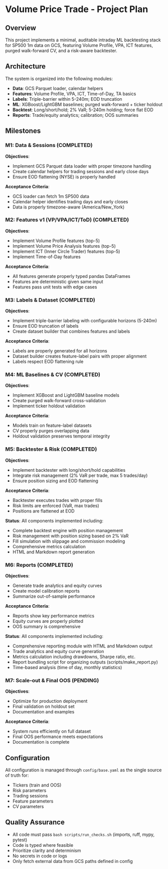 # Volume Price Trade - Project Plan

## Overview
This project implements a minimal, auditable intraday ML backtesting stack for SP500 1m data on GCS, featuring Volume Profile, VPA, ICT features, purged walk-forward CV, and a risk-aware backtester.

## Architecture
The system is organized into the following modules:
- **Data**: GCS Parquet loader, calendar helpers
- **Features**: Volume Profile, VPA, ICT, Time-of-Day, TA basics
- **Labels**: Triple-barrier within 5-240m; EOD truncation
- **ML**: XGBoost/LightGBM baselines; purged walk-forward + ticker holdout
- **Backtest**: Long/short/hold; 2% VaR; 5-240m holding; force flat EOD
- **Reports**: Trade/equity analytics; calibration; OOS summaries

## Milestones

### M1: Data & Sessions (COMPLETED)
**Objectives**:
- Implement GCS Parquet data loader with proper timezone handling
- Create calendar helpers for trading sessions and early close days
- Ensure EOD flattening (NYSE) is properly handled

**Acceptance Criteria**:
- GCS loader can fetch 1m SP500 data
- Calendar helper identifies trading days and early closes
- Data is properly timezone-aware (America/New_York)

### M2: Features v1 (VP/VPA/ICT/ToD) (COMPLETED)
**Objectives**:
- Implement Volume Profile features (top-5)
- Implement Volume Price Analysis features (top-5)
- Implement ICT (Inner Circle Trader) features (top-5)
- Implement Time-of-Day features

**Acceptance Criteria**:
- All features generate properly typed pandas DataFrames
- Features are deterministic given same input
- Features pass unit tests with edge cases

### M3: Labels & Dataset (COMPLETED)
**Objectives**:
- Implement triple-barrier labeling with configurable horizons (5-240m)
- Ensure EOD truncation of labels
- Create dataset builder that combines features and labels

**Acceptance Criteria**:
- Labels are properly generated for all horizons
- Dataset builder creates feature-label pairs with proper alignment
- Labels respect EOD flattening rule

### M4: ML Baselines & CV (COMPLETED)
**Objectives**:
- Implement XGBoost and LightGBM baseline models
- Create purged walk-forward cross-validation
- Implement ticker holdout validation

**Acceptance Criteria**:
- Models train on feature-label datasets
- CV properly purges overlapping data
- Holdout validation preserves temporal integrity

### M5: Backtester & Risk (COMPLETED)
**Objectives**:
- Implement backtester with long/short/hold capabilities
- Integrate risk management (2% VaR per trade, max 5 trades/day)
- Ensure position sizing and EOD flattening

**Acceptance Criteria**:
- Backtester executes trades with proper fills
- Risk limits are enforced (VaR, max trades)
- Positions are flattened at EOD

**Status**: All components implemented including:
- Complete backtest engine with position management
- Risk management with position sizing based on 2% VaR
- Fill simulation with slippage and commission modeling
- Comprehensive metrics calculation
- HTML and Markdown report generation

### M6: Reports (COMPLETED)
**Objectives**:
- Generate trade analytics and equity curves
- Create model calibration reports
- Summarize out-of-sample performance

**Acceptance Criteria**:
- Reports show key performance metrics
- Equity curves are properly plotted
- OOS summary is comprehensive

**Status**: All components implemented including:
- Comprehensive reporting module with HTML and Markdown output
- Trade analytics and equity curve generation
- Metrics calculation including drawdowns, Sharpe ratio, etc.
- Report bundling script for organizing outputs (scripts/make_report.py)
- Time-based analysis (time of day, monthly statistics)

### M7: Scale-out & Final OOS (PENDING)
**Objectives**:
- Optimize for production deployment
- Final validation on holdout set
- Documentation and examples

**Acceptance Criteria**:
- System runs efficiently on full dataset
- Final OOS performance meets expectations
- Documentation is complete

## Configuration
All configuration is managed through `config/base.yaml` as the single source of truth for:
- Tickers (train and OOS)
- Risk parameters
- Trading sessions
- Feature parameters
- CV parameters

## Quality Assurance
- All code must pass `bash scripts/run_checks.sh` (imports, ruff, mypy, pytest)
- Code is typed where feasible
- Prioritize clarity and determinism
- No secrets in code or logs
- Only fetch external data from GCS paths defined in config
